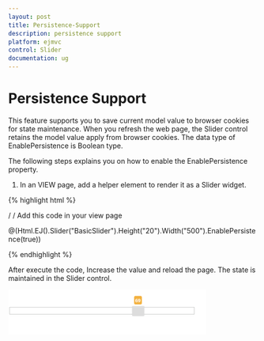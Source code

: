 ```yaml
---
layout: post
title: Persistence-Support
description: persistence support
platform: ejmvc
control: Slider
documentation: ug
---
```


# Persistence Support

This feature supports you to save current model value to browser cookies for state maintenance. When you refresh the web page, the Slider control retains the model value apply from browser cookies. The data type of EnablePersistence is Boolean type. 

The following steps explains you on how to enable the EnablePersistence property.

1. In an VIEW page, add a helper element to render it as a Slider widget.





{% highlight html %}

/ / Add this code in your view page

@(Html.EJ().Slider("BasicSlider").Height("20").Width("500").EnablePersistence(true))

{% endhighlight %}

After execute the code, Increase the value and reload the page. The state is maintained in the Slider control.

![C:/Users/Gopal Lakshmanan/Desktop/dialog concept and features/sliderpersis.PNG](Persistence-Support_images/Persistence-Support_img1.png)



